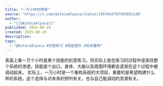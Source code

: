 ```yaml
---
title: "一万小时的修炼"
source: "https://x.com/AztecaAlpaca/status/1957643787565691148"
author:
  - "[[@AztecaAlpaca]]"
published: 2025-08-19
created: 2025-08-19
description:
tags:
  - "@AztecaAlpaca #刻意练习 #技能提升 #系统重构"
---
```

表面上看一万个小时是某个技能的刻意练习，但实际上是在练习的过程中逐渐往整个系统的渗透，技能是个出口，身体、大脑以及周围环境都会逐渐在这个过程中被调动起来。 实际上，一万小时是一个重构系统的大项目，重要的是希望构建什么样的系统。这个选择与对未来的预判有关，也与自己能调动的资源有关。